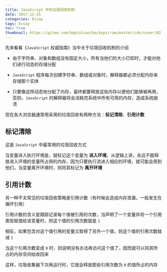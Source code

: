 ```yaml
---
title: JavaScript 中的垃圾回收机制
date: 2017-12-25
categories: Essay
tags: Essay
toc: true
thumbnail: https://gitee.com/heptaluan/backups/raw/master/cdn/cover/02.jpg
---
```


先来看看《`JavaScript` 权威指南》当中关于垃圾回收机制的介绍

<!--more-->

* 由于字符串、对象和数组没有固定大小，所有当他们的大小已知时，才能对他们进行动态的存储分配

* `JavaScript` 程序每次创建字符串、数组或对象时，解释器都必须分配内存来存储那个实体

* 只要像这样动态地分配了内存，最终都要释放这些内存以便他们能够被再用，否则，`JavaScript` 的解释器将会消耗完系统中所有可用的内存，造成系统崩溃

现在各大浏览器通常用采用的垃圾回收有两种方法：**标记清除**、**引用计数**

## 标记清除

这是 `JavaScript` 中最常用的垃圾回收方式

当变量进入执行环境是，就标记这个变量为 **进入环境**，从逻辑上讲，永远不能释放进入环境的变量所占用的内存，因为只要执行流进入相应的环境，就可能会用到他们，当变量离开环境时，则将其标记为 **离开环境**

## 引用计数

另一种不太常见的垃圾回收策略是引用计数（有时候会造成内存泄漏，一般发生在循环引用）

引用计数的含义是跟踪记录每个值被引用的次数，当声明了一个变量并将一个引用类型赋值给该变量时，则这个值的引用次数就是 `1`

相反，如果包含对这个值引用的变量又取得了另外一个值，则这个值的引用次数就减 `1`

当这个引用次数变成 `0` 时，则说明没有办法再访问这个值了，因而就可以将其所占的内存空间给收回来

这样，垃圾收集器下次再运行时，它就会释放那些引用次数为 `0` 的值所占的内存